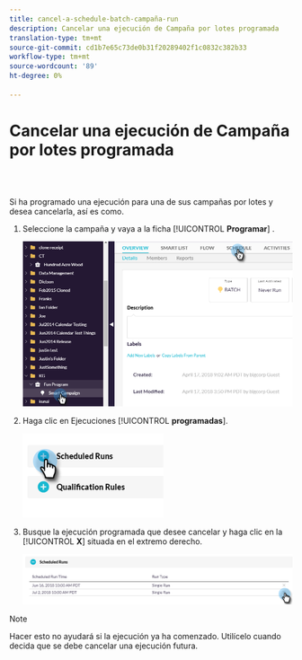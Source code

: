 ```yaml
---
title: cancel-a-schedule-batch-campaña-run
description: Cancelar una ejecución de Campaña por lotes programada
translation-type: tm+mt
source-git-commit: cd1b7e65c73de0b31f20289402f1c0832c382b33
workflow-type: tm+mt
source-wordcount: '89'
ht-degree: 0%

---
```



# Cancelar una ejecución de Campaña por lotes programada

<br> 

Si ha programado una ejecución para una de sus campañas por lotes y desea cancelarla, así es como.

1. Seleccione la campaña y vaya a la ficha [!UICONTROL **Programar**] .

   ![Imagen uno](/help/sky/assets/smart-campaigns/cancel-a-scheduled-batch-campaign-run/cancel-a-scheduled-batch-campaign-run-1.png)

1. Haga clic en Ejecuciones [!UICONTROL **programadas**].

   ![Imagen dos](/help/sky/assets/smart-campaigns/cancel-a-scheduled-batch-campaign-run/cancel-a-scheduled-batch-campaign-run-2.png)

1. Busque la ejecución programada que desee cancelar y haga clic en la [!UICONTROL **X**] situada en el extremo derecho.

   ![Imagen tres](/help/sky/assets/smart-campaigns/cancel-a-scheduled-batch-campaign-run/cancel-a-scheduled-batch-campaign-run-3.png)

>[!NOTE]
>
>Hacer esto no ayudará si la ejecución ya ha comenzado. Utilícelo cuando decida que se debe cancelar una ejecución futura.

